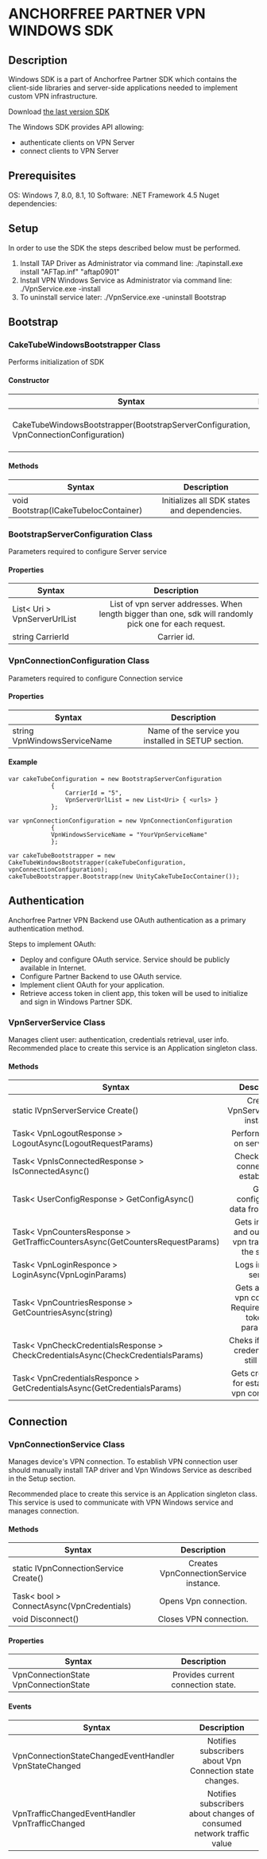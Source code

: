 # ANCHORFREE PARTNER VPN WINDOWS SDK

## Description
Windows SDK is a part of Anchorfree Partner SDK which contains the client-side libraries and server-side applications needed to implement custom VPN infrastructure.

Download [the last version SDK](https://firebasestorage.googleapis.com/v0/b/web-portal-for-partners.appspot.com/o/products%2F%20CakeTubeSDK_Win_version_1.2.5.73_signed.zip?alt=media&token=c443ecbe-f86c-429f-9284-f3a6d417b4e9)

The Windows SDK provides API allowing:
* authenticate clients on VPN Server
* connect clients to VPN Server

## Prerequisites
OS: Windows 7, 8.0, 8.1, 10
Software: .NET Framework 4.5
Nuget dependencies: 
  <package id="CommonServiceLocator" version="1.3" targetFramework="net45" />
  <package id="Newtonsoft.Json" version="9.0.1" targetFramework="net45" />  
  <package id="Unity" version="4.0.1" targetFramework="net45" />

## Setup
In order to use the SDK the steps described below must be performed.
1. Install TAP Driver as Administrator via command line: ./tapinstall.exe install "AFTap.inf" "aftap0901"
2. Install VPN Windows Service as Administrator via command line: ./VpnService.exe -install <ServiceName>
3. To uninstall service later: ./VpnService.exe -uninstall <ServiceName>Bootstrap

## Bootstrap
### CakeTubeWindowsBootstrapper Class
Performs initialization of SDK

#### Constructor
| Syntax | Description |
| -------|:-----------:|
| CakeTubeWindowsBootstrapper(BootstrapServerConfiguration, VpnConnectionConfiguration)| Initializes the class new instance. |

#### Methods
| Syntax | Description |
| -------|:-----------:|
| void Bootstrap(ICakeTubeIocContainer) | Initializes all SDK states and dependencies.|

### BootstrapServerConfiguration Class
Parameters required to configure Server service

#### Properties
| Syntax | Description |
| -------|:-----------:|
| List< Uri > VpnServerUrlList | List of vpn server addresses. When length bigger than one, sdk will randomly pick one for each request. |
| string CarrierId | Carrier id. |

### VpnConnectionConfiguration Class

Parameters required to configure Connection service

#### Properties
| Syntax | Description |
| -------|:-----------:|
| string VpnWindowsServiceName | Name of the service you installed in SETUP section. |

#### Example
```
var cakeTubeConfiguration = new BootstrapServerConfiguration
            {
                CarrierId = "5",
                VpnServerUrlList = new List<Uri> { <urls> }                
            };

var vpnConnectionConfiguration = new VpnConnectionConfiguration
            {
            VpnWindowsServiceName = "YourVpnServiceName"
            };

var cakeTubeBootstrapper = new CakeTubeWindowsBootstrapper(cakeTubeConfiguration, vpnConnectionConfiguration);            
cakeTubeBootstrapper.Bootstrapp(new UnityCakeTubeIocContainer());
```

## Authentication
Anchorfree Partner VPN Backend use OAuth authentication as a primary authentication method.

Steps to implement OAuth:
* Deploy and configure OAuth service. Service should be publicly available in Internet.
* Configure Partner Backend to use OAuth service.
* Implement client OAuth for your application.
* Retrieve access token in client app, this token will be used to initialize and sign in Windows Partner SDK.

### VpnServerService Class

Manages client user: authentication, credentials retrieval, user info.
Recommended place to create this service is an Application singleton class.

#### Methods
| Syntax | Description |
| -------|:-----------:|
| static IVpnServerService Create() | Creates VpnServerService instance. |
| Task< VpnLogoutResponse > LogoutAsync(LogoutRequestParams) | Performs logout on server side. |
| Task< VpnIsConnectedResponse > IsConnectedAsync() | Checks if VPN connection is established. |
| Task< UserConfigResponse > GetConfigAsync() | Gets configuration data from server. |
| Task< VpnCountersResponse > GetTrafficCountersAsync(GetCountersRequestParams) | Gets incoming and outcoming vpn traffic from the server. |
| Task< VpnLoginResponce > LoginAsync(VpnLoginParams) | Logs in to vpn server. |
| Task< VpnCountriesResponse > GetCountriesAsync(string) | Gets available vpn countries. Requires access token as parameter. |
| Task< VpnCheckCredentialsResponse > CheckCredentialsAsync(CheckCredentialsParams) | Cheks if received credentials are still valid. |
| Task< VpnCredentialsResponce > GetCredentialsAsync(GetCredentialsParams) | Gets credentials for establishing vpn connection. |

## Connection

### VpnConnectionService Class

Manages device's VPN connection. To establish VPN connection user should manually install TAP driver and Vpn Windows Service as described in the Setup section.

Recommended place to create this service is an Application singleton class. This service is used to communicate with VPN Windows service and manages connection.

#### Methods
| Syntax | Description |
| -------|:-----------:|
| static IVpnConnectionService Create() | Creates VpnConnectionService instance. |
| Task< bool > ConnectAsync(VpnCredentials) | Opens Vpn connection. |
| void Disconnect() | Closes VPN connection. |


#### Properties
| Syntax | Description |
| -------|:-----------:|
| VpnConnectionState VpnConnectionState | Provides current connection state. |

#### Events
| Syntax | Description |
| -------|:-----------:|
| VpnConnectionStateChangedEventHandler VpnStateChanged | Notifies subscribers about Vpn Connection state changes. |
| VpnTrafficChangedEventHandler VpnTrafficChanged | Notifies subscribers about changes of consumed network traffic value |

